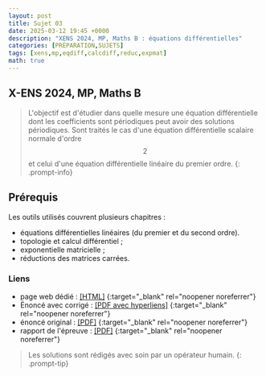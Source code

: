 ```yaml
---
layout: post
title: Sujet 03
date: 2025-03-12 19:45 +0000
description: "XENS 2024, MP, Maths B : équations différentielles"
categories: [PRÉPARATION,SUJETS]
tags: [xens,mp,eqdiff,calcdiff,reduc,expmat]
math: true
---
```


## X-ENS 2024, MP, Maths B 

> L'objectif est d'étudier dans quelle mesure une équation différentielle dont les coefficients sont périodiques peut avoir des solutions périodiques. Sont traités le cas d'une équation différentielle scalaire normale d'ordre $$2$$ et celui d'une équation différentielle linéaire du premier ordre. 
{: .prompt-info} 

## Prérequis 

Les outils utilisés couvrent plusieurs chapitres : 
- équations différentielles linéaires (du premier et du second ordre).
- topologie et calcul différentiel ;
- exponentielle matricielle ;
- réductions des matrices carrées.



### Liens 
- page web dédié : [[HTML]](https://texbouja.github.io/cpge-preparation/part-anaproba-4.html)
    {:target="_blank" rel="noopener noreferrer"} 
- Énoncé avec corrigé : [[PDF avec hyperliens]](/assets/pdf/xens2024mpbc.pdf)
    {:target="_blank" rel="noopener noreferrer"}
- énoncé original : [[PDF]](/assets/pdf/xens2024mpbe.pdf)
    {:target="_blank" rel="noopener noreferrer"}
- rapport de l'épreuve : [[PDF]](/assets/pdf/xens2024mpbr.pdf)
    {:target="_blank" rel="noopener noreferrer"}

> Les solutions sont rédigés avec soin par un opérateur humain.
{: .prompt-tip} 


